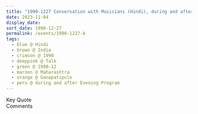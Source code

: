 ```yaml
---
title: "1990-1227 Conversation with Musicians (Hindi), during and after the Evening Program, Gaṇapatīpuḷe, Maharashtra, India"
date: 2023-11-04
display_date: 
sort_date: 1990-12-27
permalink: /events/1990-1227-b
tags:
  - blue @ Hindi
  - brown @ India
  - crimson @ 1990
  - deeppink @ Talk
  - green @ 1990-12
  - maroon @ Maharashtra
  - orange @ Ganapatipule
  - peru @ during and after Evening Program
---
```


<wave-list>
  <list-title color="green" width="75">Key Quote</list-title>
  <list-item color="BlanchedAlmond"  width="200"></list-item>
  <list-item color="Lavender"></list-item>
  <list-item color="BlanchedAlmond"></list-item>
</wave-list>

<br>

<wave-list>
  <list-title color="green" width="75">Comments</list-title>
  <list-item color="BlanchedAlmond"  width="200"></list-item>
  <list-item color="Lavender"></list-item>
  <list-item color="BlanchedAlmond"></list-item>
</wave-list>